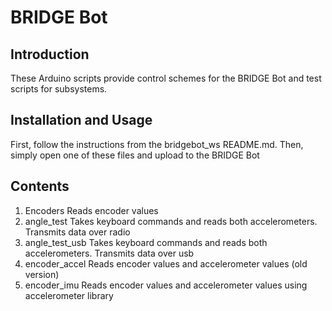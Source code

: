 # BRIDGE Bot
## Introduction
These Arduino scripts provide control schemes for the BRIDGE Bot and test scripts for subsystems.
## Installation and Usage
First, follow the instructions from the bridgebot_ws README.md. Then, simply open one of these files and upload to the BRIDGE Bot
## Contents
1) Encoders Reads encoder values
2) angle_test Takes keyboard commands and reads both accelerometers. Transmits data over radio
3) angle_test_usb Takes keyboard commands and reads both accelerometers. Transmits data over usb
4) encoder_accel Reads encoder values and accelerometer values (old version)
5) encoder_imu Reads encoder values and accelerometer values using accelerometer library


